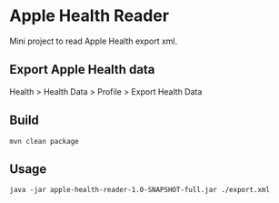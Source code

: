 # Apple Health Reader
Mini project to read Apple Health export xml.

## Export Apple Health data
Health > Health Data > Profile > Export Health Data

## Build
```
mvn clean package
```

## Usage

```
java -jar apple-health-reader-1.0-SNAPSHOT-full.jar ./export.xml 
```
